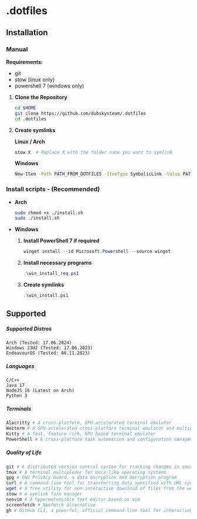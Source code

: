 # .dotfiles


## Installation

### Manual

**Requirements:**
- git
- stow (linux only)
- powershell 7 (windows only)

1. **Clone the Repository**
   ```sh
   cd $HOME
   git clone https://github.com/dubskysteam/.dotfiles
   cd .dotfiles
   ```

2. **Create symlinks**

   **Linux / Arch**
   ```sh
   stow X  # Replace X with the folder name you want to symlink
   ```

   **Windows**
   ```sh
   New-Item -Path PATH_FROM_DOTFILES -ItemType SymbolicLink -Value PATH_TO_TARGET_DIR
   ```

### Install scripts - (Recommended)

- **Arch**
   ```sh
   sudo chmod +x ./install.sh
   sudo ./install.sh
   ```

- **Windows**
   
   1. **Install PowerShell 7 if required**
      ```ps1
      winget install --id Microsoft.Powershell --source winget
      ```

   2. **Install necessary programs**
      ```ps1
      .\win_install_req.ps1
      ```

   3. **Create symlinks** 
      ```ps1
      .\win_install.ps1
      ```


## Supported
##### Supported Distros
```
Arch (Tested: 17.06.2024)
Windows 23H2 (Tested: 17.06.2023)
EndeavourOS (Tested: 06.11.2023)
```
##### Languages
```
C/C++
Java 17
NodeJS 16 (Latest on Arch)
Python 3
```
##### Terminals
```sh
Alacritty # A cross-platform, GPU-accelerated terminal emulator
Wezterm # A GPU-accelerated cross-platform terminal emulator and multiplexer
Kitty # A fast, feature-rich, GPU based terminal emulator
PowerShell # A cross-platform task automation and configuration management framework from Microsoft
```
##### Quality of Life
```sh
git # A distributed version control system for tracking changes in source code during software development
tmux # A terminal multiplexer for Unix-like operating systems
gpg # GNU Privacy Guard, a data encryption and decryption program
curl # A command-line tool for transferring data specified with URL syntax
wget # A free utility for non-interactive download of files from the web
stow # A symlink farm manager
neovim # A hyperextensible text editor based on Vim
screenfetch # Neofetch alternative
gh # GitHub CLI, a powerful, official command-line tool for interacting with GitHub from your terminal
```
